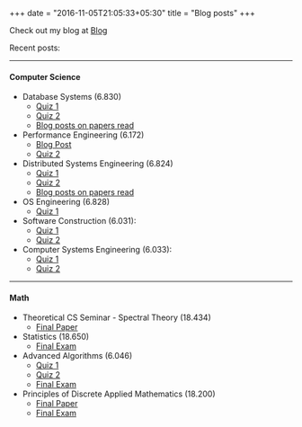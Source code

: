 +++
date = "2016-11-05T21:05:33+05:30"
title = "Blog posts"
+++

Check out my blog at [Blog](datasieve.blogspot.com)

Recent posts:

---
#### Computer Science
- Database Systems (6.830)
  - [Quiz 1](https://www.dropbox.com/s/jz2h3ca1hmj8l7z/6.830%20Quiz%201%20Notes.pdf?dl=0)
  - [Quiz 2](https://www.dropbox.com/s/hsg51c179635y4h/6.830%20Quiz%202%20Notes.pdf?dl=0)
  - [Blog posts on papers read](http://datasieve.blogspot.com/search/label/tldr)
- Performance Engineering (6.172)
  - [Blog Post](http://datasieve.blogspot.com/2017/11/performance-engineering.html)
  - [Quiz 2](https://www.dropbox.com/s/byfzi8ev9u49mo2/6_172_Quiz_2.pdf?dl=0)
- Distributed Systems Engineering (6.824)
  - [Quiz 1](https://www.dropbox.com/s/d3ey84yf8tei6q2/6_824_Exam_1.pdf?dl=0)
  - [Quiz 2](https://www.dropbox.com/s/v93rj6oveluz53k/Exam2.pdf?dl=0)
  - [Blog posts on papers read](http://datasieve.blogspot.com/search/label/tldr)
- OS Engineering (6.828)
  - [Quiz 1](https://www.dropbox.com/s/a3dvf548opylogj/6_828_Exam_1.pdf?dl=0)
- Software Construction (6.031):
  - [Quiz 1](https://www.dropbox.com/s/lvaf7s5sfrjf2ho/6_031_Midterm_1.pdf?dl=0)
  - [Quiz 2](https://www.dropbox.com/s/4yiwu1bwcmceudi/6_031_Midterm_2.pdf?dl=0)
- Computer Systems Engineering (6.033):
  - [Quiz 1](https://www.dropbox.com/s/ktsow5vh719gt1w/6_033_Quiz_1.pdf?dl=0)
  - [Quiz 2](https://www.dropbox.com/s/nigllow5po38i4u/6_033_Quiz_2.pdf?dl=0)

---
#### Math
- Theoretical CS Seminar - Spectral Theory (18.434)
  - [Final Paper](https://www.dropbox.com/s/d2pfluzqaj1tbeu/18_434_Final_Paper.pdf?dl=0)
- Statistics (18.650)
  - [Final Exam](https://www.dropbox.com/s/w0eq84jhyarcewk/18_650_Quiz_2.pdf?dl=0)
- Advanced Algorithms (6.046)
  - [Quiz 1](https://www.dropbox.com/s/pzu0xir8szk4plp/6_046_Quiz_1.pdf?dl=0)
  - [Quiz 2](https://www.dropbox.com/s/8cwi6eco2q8ta7f/6_046_Quiz_2.pdf?dl=0)
  - [Final Exam](https://www.dropbox.com/s/bc8p5zzmwwpf1mk/6_046_Final_Exam.pdf?dl=0)
- Principles of Discrete Applied Mathematics (18.200)
  - [Final Paper](https://www.dropbox.com/s/qjv4g792y73sx8p/18_200_Term_Draft.pdf?dl=0)
  - [Final Exam](https://www.dropbox.com/s/0ul6rnni7bp05wu/Exam3.pdf?dl=0)
